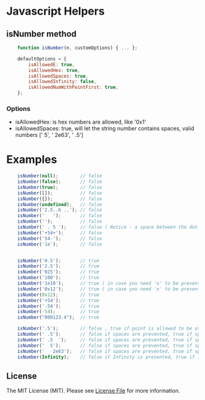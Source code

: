 # Javascript Helpers

## isNumber method
```js
    function isNumber(n, customOptions) { ... };

    defaultOptions = { 
        isAllowedE: true, 
        isAllowedHex: true, 
        isAllowedSpaces: true, 
        isAllowedInfinity: false,
        isAllowedNumWithPointFirst: true, 
    };
```
### Options
- isAllowedHex: is hex numbers are allowed, like '0x1'
- isAllowedSpaces: true, will let the string number contains spaces, valid numbers ['  5', '   2e63', ' .5']
# Examples
```js
    isNumber(null);        // false
    isNumber(false);       // false
    isNumber(true);        // false
    isNumber([]);          // false
    isNumber({});          // false
    isNumber(undefined);   // false
    isNumber('2.5..6 ..'); // false
    isNumber('   ');       // false
    isNumber('');          // false
    isNumber(' . 5 ');     // false ( Notice - a space between the dot and 5)
    isNumber('+54+');      // false
    isNumber('54-');       // false
    isNumber('1e');        // false


    isNumber('0.5');       // true
    isNumber('2.5');       // true
    isNumber('025');       // true
    isNumber('100');       // true
    isNumber('1e10');      // true ( in case you need 'e' to be prevented then pass isAllowedE = false
    isNumber('0x12');      // true ( in case you need 'x' to be prevented then pass isAllowedX = false
    isNumber(0x12);        // true
    isNumber('+54');       // true
    isNumber('-54');       // true
    isNumber(-54);         // true
    isNumber("000123.4");  // true

    isNumber('.5');        // false , true if point is allowed to be at first
    isNumber(' .5');       // false if spaces are prevented, true if spaces are allowed
    isNumber(' .5  ');     // false if spaces are prevented, true if spaces are allowed
    isNumber('  5');       // false if spaces are prevented, true if spaces are allowed
    isNumber('   2e63');   // false if spaces are prevented, true if spaces and E are allowed
    isNumber(Infinity);    // false if Infinity is prevented, true if isAllowedInfinity = true
```


## License

The MIT License (MIT). Please see [License File](LICENSE.md) for more information.